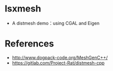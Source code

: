 # lsxmesh
- A distmesh demo：using CGAL and Eigen

# References
-  http://www.dogpack-code.org/MeshGenC++/ 
-  https://gitlab.com/Project-Rat/distmesh-cpp
